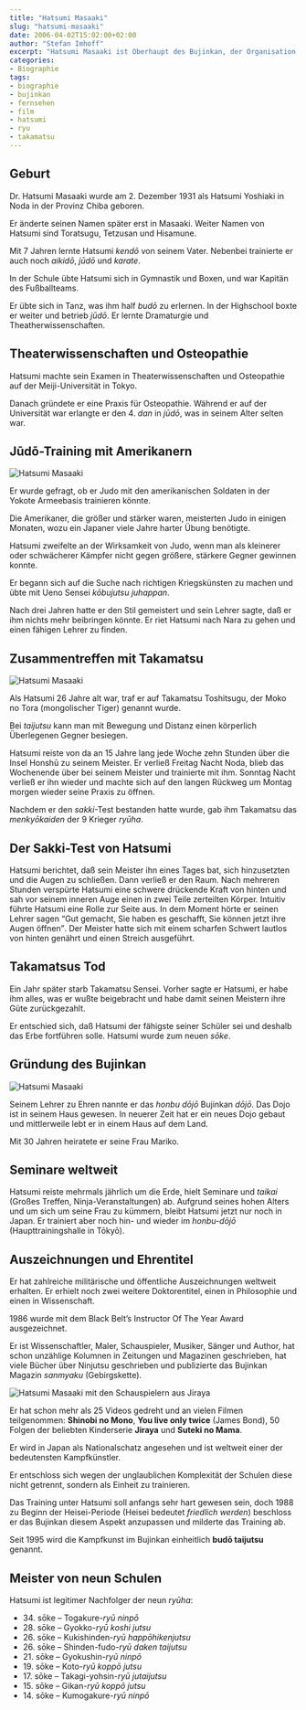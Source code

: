 ```yaml
---
title: "Hatsumi Masaaki"
slug: "hatsumi-masaaki"
date: 2006-04-02T15:02:00+02:00
author: "Stefan Imhoff"
excerpt: "Hatsumi Masaaki ist Oberhaupt des Bujinkan, der Organisation, die er gegründete, um die neun Schulen als Einheit zu lehren. Er ist ein hochgeachteter Mann, dem weltweit zahlreichen Ehrungen verliehen wurden."
categories:
- Biographie
tags:
- biographie
- bujinkan
- fernsehen
- film
- hatsumi
- ryu
- takamatsu
---
```


## Geburt

Dr. Hatsumi Masaaki wurde am 2. Dezember 1931 als Hatsumi Yoshiaki in Noda in der Provinz Chiba geboren.

Er änderte seinen Namen später erst in Masaaki. Weiter Namen von Hatsumi sind Toratsugu, Tetzusan und Hisamune.

Mit 7 Jahren lernte Hatsumi *kendō* von seinem Vater. Nebenbei trainierte er auch noch *aikidō*, *jūdō* und *karate*.

In der Schule übte Hatsumi sich in Gymnastik und Boxen, und war Kapitän des Fußballteams.

Er übte sich in Tanz, was ihm half *budō* zu erlernen. In der Highschool boxte er weiter und betrieb *jūdō*. Er lernte Dramaturgie und Theatherwissenschaften.


## Theaterwissenschaften und Osteopathie

Hatsumi machte sein Examen in Theaterwissenschaften und Osteopathie auf der Meiji-Universität in Tokyo.

Danach gründete er eine Praxis für Osteopathie. Während er auf der Universität war erlangte er den 4. *dan* in *jūdō*, was in seinem Alter selten war.


## Jūdō-Training mit Amerikanern

![Hatsumi Masaaki](/assets/images/artikel/hatsumi1.jpg)

Er wurde gefragt, ob er Judo mit den amerikanischen Soldaten in der Yokote Armeebasis trainieren könnte.

Die Amerikaner, die größer und stärker waren, meisterten Judo in einigen Monaten, wozu ein Japaner viele Jahre harter Übung benötigte.

Hatsumi zweifelte an der Wirksamkeit von Judo, wenn man als kleinerer oder schwächerer Kämpfer nicht gegen größere, stärkere Gegner gewinnen konnte.

Er begann sich auf die Suche nach richtigen Kriegskünsten zu machen und übte mit Ueno Sensei *kōbujutsu juhappan*.

Nach drei Jahren hatte er den Stil gemeistert und sein Lehrer sagte, daß er ihm nichts mehr beibringen könnte. Er riet Hatsumi nach Nara zu gehen und einen fähigen Lehrer zu finden.


## Zusammentreffen mit Takamatsu

![Hatsumi Masaaki](/assets/images/artikel/hatsumi2.jpg)

Als Hatsumi 26 Jahre alt war, traf er auf Takamatsu Toshitsugu, der Moko no Tora (mongolischer Tiger) genannt wurde.

Bei *taijutsu* kann man mit Bewegung und Distanz einen körperlich Überlegenen Gegner besiegen.

Hatsumi reiste von da an 15 Jahre lang jede Woche zehn Stunden über die Insel Honshū zu seinem Meister. Er verließ Freitag Nacht Noda, blieb das Wochenende über bei seinem Meister und trainierte mit ihm. Sonntag Nacht verließ er ihn wieder und machte sich auf den langen Rückweg um Montag morgen wieder seine Praxis zu öffnen.

Nachdem er den *sakki*-Test bestanden hatte wurde, gab ihm Takamatsu das *menkyōkaiden* der 9 Krieger *ryūha*.


## Der Sakki-Test von Hatsumi

Hatsumi berichtet, daß sein Meister ihn eines Tages bat, sich hinzusetzten und die Augen zu schließen. Dann verließ er den Raum. Nach mehreren Stunden verspürte Hatsumi eine schwere drückende Kraft von hinten und sah vor seinem inneren Auge einen in zwei Teile zerteilten Körper. Intuitiv führte Hatsumi eine Rolle zur Seite aus. In dem Moment hörte er seinen Lehrer sagen <q>Gut gemacht, Sie haben es geschafft, Sie können jetzt ihre Augen öffnen</q>. Der Meister hatte sich mit einem scharfen Schwert lautlos von hinten genährt und einen Streich ausgeführt.


## Takamatsus Tod

Ein Jahr später starb Takamatsu Sensei. Vorher sagte er Hatsumi, er habe ihm alles, was er wußte beigebracht und habe damit seinen Meistern ihre Güte zurückgezahlt.

Er entschied sich, daß Hatsumi der fähigste seiner Schüler sei und deshalb das Erbe fortführen solle. Hatsumi wurde zum neuen *sōke*.


## Gründung des Bujinkan

![Hatsumi Masaaki](/assets/images/artikel/hatsumi3.jpg)

Seinem Lehrer zu Ehren nannte er das *honbu* *dōjō* Bujinkan *dōjō*. Das Dojo ist in seinem Haus gewesen. In neuerer Zeit hat er ein neues Dojo gebaut und mittlerweile lebt er in einem Haus auf dem Land.

Mit 30 Jahren heiratete er seine Frau Mariko.


## Seminare weltweit

Hatsumi reiste mehrmals jährlich um die Erde, hielt Seminare und *taikai* (Großes Treffen, Ninja-Veranstaltungen) ab. Aufgrund seines hohen Alters und um sich um seine Frau zu kümmern, bleibt Hatsumi jetzt nur noch in Japan. Er trainiert aber noch hin- und wieder im *honbu-dōjō* (Haupttrainingshalle in Tōkyō).


## Auszeichnungen und Ehrentitel

Er hat zahlreiche militärische und öffentliche Auszeichnungen weltweit erhalten. Er erhielt noch zwei weitere Doktorentitel, einen in Philosophie und einen in Wissenschaft.

1986 wurde mit dem Black Belt’s Instructor Of The Year Award ausgezeichnet.

Er ist Wissenschaftler, Maler, Schauspieler, Musiker, Sänger und Author, hat schon unzählige Kolumnen in Zeitungen und Magazinen geschrieben, hat viele Bücher über Ninjutsu geschrieben und publizierte das Bujinkan Magazin *sanmyaku* (Gebirgskette).

![Hatsumi Masaaki mit den Schauspielern aus Jiraya](/assets/images/artikel/hatsumi4.jpg)

Er hat schon mehr als 25 Videos gedreht und an vielen Filmen teilgenommen: **Shinobi no Mono**, **You live only twice** (James Bond), 50 Folgen der beliebten Kinderserie **Jiraya** und **Suteki no Mama**.

Er wird in Japan als Nationalschatz angesehen und ist weltweit einer der bedeutensten Kampfkünstler.

Er entschloss sich wegen der unglaublichen Komplexität der Schulen diese nicht getrennt, sondern als Einheit zu trainieren.

Das Training unter Hatsumi soll anfangs sehr hart gewesen sein, doch 1988 zu Beginn der Heisei-Periode (Heisei bedeutet *friedlich werden*) beschloss er das Bujinkan diesem Aspekt anzupassen und milderte das Training ab.

Seit 1995 wird die Kampfkunst im Bujinkan einheitlich **budō taijutsu** genannt.


## Meister von neun Schulen

Hatsumi ist legitimer Nachfolger der neun *ryūha*:

- 34\. sōke – Togakure-*ryū* *ninpō*
- 28\. sōke – Gyokko-*ryū* *koshi jutsu*
- 26\. sōke – Kukishinden-*ryū* *happōhikenjutsu*
- 26\. sōke – Shinden-fudo-*ryū* *daken taijutsu*
- 21\. sōke – Gyokushin-*ryū* *ninpō*
- 19\. sōke – Koto-*ryū* *koppō jutsu*
- 17\. sōke – Takagi-yohsin-*ryū* *jutaijutsu*
- 15\. sōke – Gikan-*ryū* *koppō jutsu*
- 14\. sōke – Kumogakure-*ryū* *ninpō*
